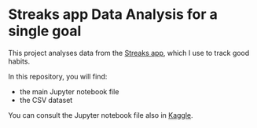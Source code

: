 # Streaks app Data Analysis for a single goal

This project analyses data from the [Streaks app](https://streaksapp.com/), which I use to track good habits.

In this repository, you will find:
- the main Jupyter notebook file
- the CSV dataset

You can consult the Jupyter notebook file also in [Kaggle](https://www.kaggle.com/code/aureliomerenda/streaks-app-data-analysis-for-a-single-goal).
